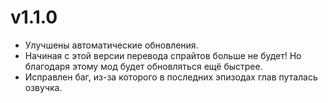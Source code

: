 # v1.1.0
- Улучшены автоматические обновления.
- Начиная с этой версии перевода спрайтов больше не будет! Но благодаря этому мод будет обновляться ещё быстрее.
- Исправлен баг, из-за которого в последних эпизодах глав путалась озвучка.

